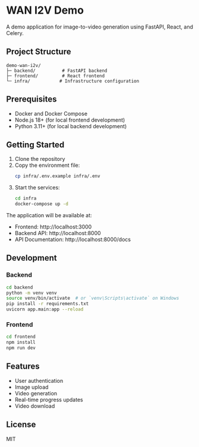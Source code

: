 # WAN I2V Demo

A demo application for image-to-video generation using FastAPI, React, and Celery.

## Project Structure

```
demo-wan-i2v/
├─ backend/          # FastAPI backend
├─ frontend/         # React frontend
└─ infra/           # Infrastructure configuration
```

## Prerequisites

- Docker and Docker Compose
- Node.js 18+ (for local frontend development)
- Python 3.11+ (for local backend development)

## Getting Started

1. Clone the repository
2. Copy the environment file:
   ```bash
   cp infra/.env.example infra/.env
   ```
3. Start the services:
   ```bash
   cd infra
   docker-compose up -d
   ```

The application will be available at:
- Frontend: http://localhost:3000
- Backend API: http://localhost:8000
- API Documentation: http://localhost:8000/docs

## Development

### Backend

```bash
cd backend
python -m venv venv
source venv/bin/activate  # or `venv\Scripts\activate` on Windows
pip install -r requirements.txt
uvicorn app.main:app --reload
```

### Frontend

```bash
cd frontend
npm install
npm run dev
```

## Features

- User authentication
- Image upload
- Video generation
- Real-time progress updates
- Video download

## License

MIT 